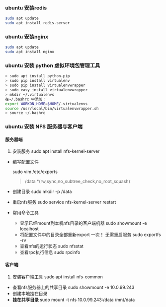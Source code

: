 ### ubuntu 安装redis
```bash
sudo apt update
sudo apt install redis-server
```
### ubuntu 安装nginx
```bash
sudo apt update
sudo apt install nginx
```

### ubuntu 安装 python 虚拟环境包管理工具
```bash
> sudo apt install python-pip
> sudo pip install virtualenv
> sudo pip install virtualenvwrapper
> sudo easy_install virtualenvwrapper
> mkdir ~/.virtualenvs
在~/.bashrc 中添加：
export WORKON_HOME=$HOME/.virtualenvs
source /usr/local/bin/virtualenvwrapper.sh
> source ~/.bashrc
```

### ubuntu 安装 NFS 服务器与客户端
#### 服务器端

1. 安装服务
    sudo apt install nfs-kernel-server
-  编写配置文件

    sudo vim /etc/exports
    > /data *(rw,sync,no_subtree_check,no_root_squash)
- 创建目录
    sudo mkdir -p /data 
- 重启nfs服务
    sudo service nfs-kernel-server restart
- 常用命令工具
    - 显示已经mount到本机nfs目录的客户端机器
        sudo showmount -e localhost
    - 将配置文件中的目录全部重新export 一次！ 无需重启服务
        sudo exportfs -rv
    - 查看nfs的运行状态
        sudo nfsstat
    - 查看rpc执行信息
        sudo rpcinfo
#### 客户端

1. 安装客户端工具
    sudo apt install nfs-common
-  查看nfs服务器上的共享目录
    sudo showmount -e 10.0.99.243
-  创建本地挂在目录
-  **挂在共享目录**
    sudo mount -t nfs 10.0.99.243:/data /mnt/data

    









